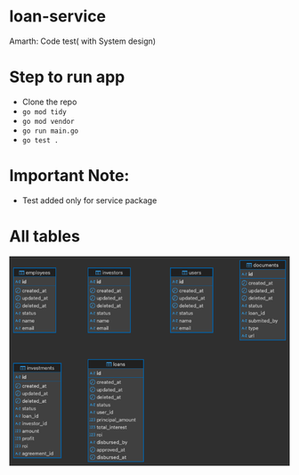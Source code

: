 # loan-service
Amarth: Code test( with System design)


# Step to run app

- Clone the repo
- `go mod tidy`
- `go mod vendor`
- `go run main.go`
- `go test .`


# Important Note:
- Test added only for service package

# All tables

![alt text](loan_service-db.png)
